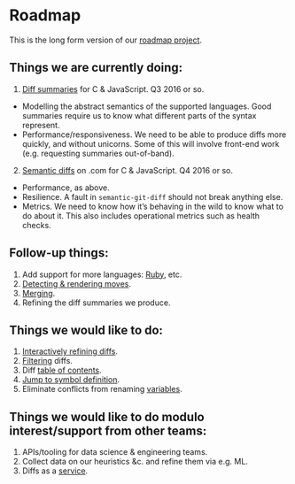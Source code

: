 # Roadmap

This is the long form version of our [roadmap project][].

## Things we are currently doing:

1. [Diff summaries][] for C & JavaScript. Q3 2016 or so.

  - Modelling the abstract semantics of the supported languages. Good summaries require us to know what different parts of the syntax represent.
  - Performance/responsiveness. We need to be able to produce diffs more quickly, and without unicorns. Some of this will involve front-end work (e.g. requesting summaries out-of-band).

2. [Semantic diffs][] on .com for C & JavaScript. Q4 2016 or so.

  - Performance, as above.
  - Resilience. A fault in `semantic-git-diff` should not break anything else.
  - Metrics. We need to know how it’s behaving in the wild to know what to do about it. This also includes operational metrics such as health checks.

## Follow-up things:

1. Add support for more languages: [Ruby][], etc.
2. [Detecting & rendering moves][moves].
3. [Merging][].
4. Refining the diff summaries we produce.

## Things we would like to do:

1. [Interactively refining diffs][interactive].
2. [Filtering][] diffs.
3. Diff [table of contents][].
4. [Jump to symbol definition][].
5. Eliminate conflicts from renaming [variables][].

## Things we would like to do modulo interest/support from other teams:

1. APIs/tooling for data science & engineering teams.
2. Collect data on our heuristics &c. and refine them via e.g. ML.
3. Diffs as a [service][].

[roadmap project]: https://github.com/github/semantic-diff/projects/5
[Diff summaries]: https://github.com/github/semantic-diff/milestones/Summer%20Eyes
[Semantic diffs]: https://github.com/github/semantic-diff/milestones/Dot%20Calm
[Ruby]: https://github.com/github/semantic-diff/issues/282
[moves]: https://github.com/github/semantic-diff/issues/389
[Merging]: https://github.com/github/semantic-diff/issues/431
[interactive]: https://github.com/github/semantic-diff/issues/130
[Filtering]: https://github.com/github/semantic-diff/issues/428
[table of contents]: https://github.com/github/semantic-diff/issues/16
[Jump to symbol definition]: https://github.com/github/semantic-diff/issues/6
[variables]: https://github.com/github/semantic-diff/issues/91
[service]: https://github.com/github/platform/blob/master/services/README.md
